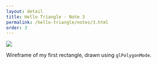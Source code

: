 ```yaml
---
layout: detail
title: Hello Triangle - Note 3
permalink: /hello-triangle/notes/3.html
order: 3
---
```


<img src="{{ site.baseurl }}/assets/hello-triangle/notes/3/1.png">

Wireframe of my first rectangle, drawn using `glPolygonMode`.
